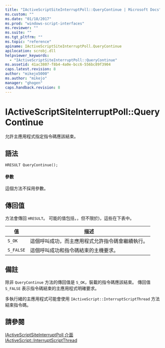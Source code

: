 ```yaml
---
title: "IActiveScriptSiteInterruptPoll::QueryContinue | Microsoft Docs"
ms.custom: ""
ms.date: "01/18/2017"
ms.prod: "windows-script-interfaces"
ms.reviewer: ""
ms.suite: ""
ms.tgt_pltfrm: ""
ms.topic: "reference"
apiname: IActiveScriptSiteInterruptPoll.QueryContinue
apilocation: scrobj.dll
helpviewer_keywords: 
  - "IActiveScriptSiteInterruptPoll::QueryContinue"
ms.assetid: 41ac3807-f8b4-4a0e-bcc6-556bc89f3904
caps.latest.revision: 8
author: "mikejo5000"
ms.author: "mikejo"
manager: "ghogen"
caps.handback.revision: 8
---
```

# IActiveScriptSiteInterruptPoll::QueryContinue
允許主應用程式指定指令碼應該結束。  
  
## 語法  
  
```  
HRESULT QueryContinue();  
```  
  
#### 參數  
 這個方法不採用參數。  
  
## 傳回值  
 方法會傳回 `HRESULT`。  可能的值包括，，但不限於\)，這些在下表中。  
  
|值|描述|  
|-------|--------|  
|`S_OK`|這個呼叫成功，而主應用程式允許指令碼會繼續執行。|  
|`S_FALSE`|這個呼叫成功和指令碼結束的主機要求。|  
  
## 備註  
 除非 `QueryContinue` 方法的傳回值是 `S_OK`，裝載的指令碼應該結束。  傳回值 `S_FALSE` 表示指令碼結束的主應用程式明確要求。  
  
 多執行緒的主應用程式可能會使用 `IActiveScript::InterruptScriptThread` 方法結束指令碼。  
  
## 請參閱  
 [IActiveScriptSiteInterruptPoll 介面](../../winscript/reference/iactivescriptsiteinterruptpoll-interface.md)   
 [IActiveScript::InterruptScriptThread](../../winscript/reference/iactivescript-interruptscriptthread.md)